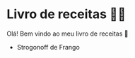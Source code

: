 # Livro de receitas :man_cook:

Olá! Bem vindo ao meu livro de receitas :stew:

- Strogonoff de Frango

